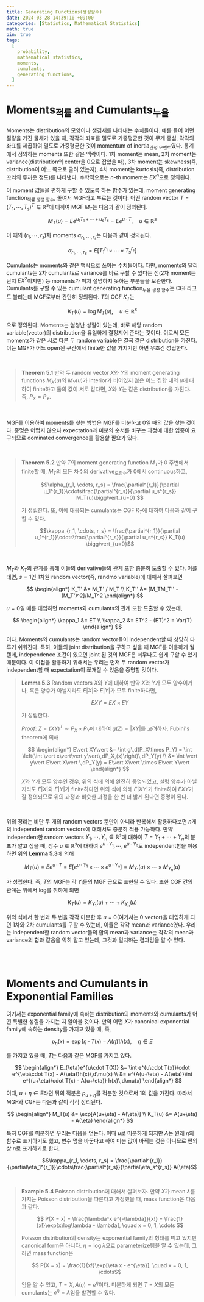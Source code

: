```yaml
---
title: Generating Functions(생성함수)
date: 2024-03-28 14:39:10 +09:00
categories: [Statistics, Mathematical Statistics]
math: true
pin: true
tags:
  [
    probability,
    mathematical statistics,
    moments,
    cumulants,
    generating functions,
  ]
---
```


# Moments<sub>적률</sub> and Cumulants<sub>누율</sub>

Moments는 distribution의 모양이나 생김새를 나타내는 수치들이다. 예를 들어 어떤 질량을 가진 물체가 있을 때, 각각의 좌표를 밀도로 가중평균한 것이 무게 중심, 각각의 좌표를 제곱하여 밀도로 가중평균한 것이 momentum of inertia<sub>관성 모멘트</sub>였다. 통계에서 정의하는 moments 또한 같은 맥락이다. 1차 moment는 mean, 2차 moment는 variance(distribution의 center을 0으로 잡았을 때), 3차 moment는 skewness(즉, distribution이 어느 쪽으로 쏠려 있는지), 4차 moment는 kurtosis(즉, distribution 꼬리의 두꺼운 정도)를 나타낸다. 수학적으로는 $n$-th moment는 $EX^n$으로 정의된다.

이 moment 값들을 편하게 구할 수 있도록 하는 함수가 있는데, moment generating function<sub>적률 생성 함수</sub>, 줄여서 MGF라고 부르는 것이다. 어떤 random vector $T = (T_1, \cdots, T_s)^T\in\mathbb{R}^s$에 대하여 MGF $M_T$는 다음과 같이 정의된다.

$$M_T(u) = E e^{u_1T_1 +\cdots+ u_sT_s} = E e^{u\cdot T}, \quad u\in\mathbb{R}^s$$

이 때의 $(r_1, \cdots, r_s)$차 moments $\alpha_{r_1, \cdots, r_s}$는 다음과 같이 정의된다.

$$\alpha_{r_1, \cdots, r_s} = E[T_1^{r_1}\times\cdots\times T_s^{r_s}]$$

Cumulants는 moments와 같은 맥락으로 쓰이는 수치들이다. 다만, moments와 달리 cumulants는 2차 cumulants로 variance를 바로 구할 수 있다는 점(2차 moment는 단지 $EX^2$이지만) 등 moments가 미처 설명하지 못하는 부분들을 보완한다. Cumulants를 구할 수 있는 cumulant generating function<sub>누율 생성 함수</sub>는 CGF라고도 불리는데 MGF로부터 간단히 정의된다. $T$의 CGF $K_T$는

$$ K_T(u) = \log M_T(u), \quad u\in\mathbb{R}^s$$

으로 정의된다. Moments는 엄청난 성질이 있는데, 바로 해당 random variable(vector)의 distribution을 유일하게 결정지어 준다는 것이다. 이로써 모든 moments가 같은 서로 다른 두 random variable은 결국 같은 distribution을 가진다. 이는 MGF가 어느 open된 구간에서 finite한 값을 가지기만 하면 무조건 성립한다.

<br>

> **Theorem 5.1** 만약 두 random vector $X$와 $Y$의 moment generating functions $M_X(u)$와 $M_Y(u)$가 interior가 비어있지 않은 어느 집합 내의 $u$에 대하여 finite하고 둘의 값이 서로 같다면, $X$와 $Y$는 같은 distribution을 가진다. 즉, $P_X = P_Y$.

<br>

MGF를 이용하여 moments를 찾는 방법은 MGF를 미분하고 0일 때의 값을 찾는 것이다. 증명은 어렵지 않으나 expectation과 미분의 순서를 바꾸는 과정에 대한 입증이 요구되므로 dominated convergence를 활용할 필요가 있다. 

<br>

> **Theorem 5.2** 만약 $T$의 moment generating function $M_T$가 0 주변에서 finite할 때, $M_T$의 모든 차수의 derivative<sub>도함수</sub>가 0에서 continuous하고,
>
> $$\alpha_{r_1, \cdots, r_s} = \frac{\partial^{r_1}}{\partial u_1^{r_1}}\cdots\frac{\partial^{r_s}}{\partial u_s^{r_s}} M_T(u)\bigg\vert_{u=0} $$
>
> 가 성립한다. 또, 이에 대응되는 cumulants는 CGF $K_T$에 대하여 다음과 같이 구할 수 있다.
>
> $$\kappa_{r_1, \cdots, r_s} = \frac{\partial^{r_1}}{\partial u_1^{r_1}}\cdots\frac{\partial^{r_s}}{\partial u_s^{r_s}} K_T(u) \bigg\vert_{u=0}$$
>

<br>

$M_T$와 $K_T$의 관계를 통해 이들의 derivative들의 관계 또한 충분히 도출할 수 있다. 이를 테면, $s = 1$인 1차원 random vector(즉, randmo variable)에 대해서 살펴보면

$$
\begin{align*}
K_T' &= M_T' / M_T \\
K_T'' &= [M_TM_T'' - (M_T')^2]/M_T^2 
\end{align*}
$$

$u=0$일 때를 대입하면 moments와 cumulants의 관계 또한 도출할 수 있는데,

$$
\begin{align*}
\kappa_1 &= ET \\
\kappa_2 &= ET^2 - (ET)^2 = Var(T)
\end{align*}
$$

이다. Moments와 cumulants는 random vector들이 independent할 때 상당히 다루기 쉬워진다. 특히, 이들의 joint distribution을 구하고 싶을 때 MGF를 이용하게 될 텐데, independence 조건이 있으면 joint 된 것의 MGF은 너무나도 쉽게 구할 수 있기 때문이다. 이 이점을 활용하기 위해서는 우리는 먼저 두 random vector가 independent할 때 expectation이 쪼개질 수 있음을 증명할 것이다.

> **Lemma 5.3** Random vectors $X$와 $Y$에 대하여 만약 $X$와 $Y$가 모두 양수이거나, 혹은 양수가 아닐지라도 $E\vert X\vert$와 $E\vert Y\vert$가 모두 finite하다면, 
>
> $$ EXY = EX\times EY$$
>
> 가 성립한다.
>
> *Proof*: $Z = (X Y)^T \sim P_X\times P_Y$에 대하여 $g(Z) = \vert XY\vert$를 고려하자. Fubini's theorem에 의해
>
> $$
> \begin{align*} E\vert XY\vert &= \int g\,d(P_X\times P_Y) = \int \left(\int \vert x\vert\vert y\vert\,dP_X,(x)\right)\,dP_Y(y) \\
> &= \int \vert y\vert E\vert X\vert \,dP_Y(y) = E\vert X\vert \times E\vert Y\vert
> \end{align*}
> $$
>
> $X$와 $Y$가 모두 양수인 경우, 위의 식에 의해 완전히 증명되었고, 설령 양수가 아닐지라도 $E\vert X\vert$와 $E\vert Y\vert$가 finite하다면 위의 식에 의해 $E\vert XY\vert$가 finite하여 $EXY$가 잘 정의되므로 위의 과정과 비슷한 과정을 한 번 더 밟게 된다면 증명이 된다.
>

<br>

위의 정리는 비단 두 개의 random vectors 뿐만이 아니라 반복해서 활용하다보면 $n$개의 independent random vectors에 대해서도 충분히 적용 가능하다. 만약 independent한 random vectors $Y_1, \cdots, Y_n\in\mathbb{R}^s$에 대하여 $T = Y_1+\cdots+ Y_n$의 분포가 알고 싶을 때, 상수 $u\in\mathbb{R}^s$에 대하여 $e^{u\cdot Y_1}, \cdots, e^{u\cdot Y_n}$도 independent함을 이용하면 위의 **Lemma 5.3**에 의해

$$ M_T(u) = Ee^{u\cdot T} = E[e^{u\cdot Y_1}\times\cdots\times e^{u\cdot Y_n}]=M_{Y_1}(u)\times\cdots\times M_{Y_n}(u) $$

가 성립한다. 즉, $T$의 MGF는 각 $Y_i$들의 MGF 곱으로 표현될 수 있다. 또한 CGF 간의 관계는 위에서 log를 취하게 되면

$$K_T(u) = K_{Y_1}(u) +\cdots + K_{Y_n}(u)$$

위의 식에서 한 번과 두 번을 각각 미분한 후 $u = 0$(여기서는 0 vector)을 대입하게 되면 1차와 2차 cumulants를 구할 수 있는데, 이들은 각각 mean과 variance였다. 우리는 independent한 random vector들의 합의 mean과 variance는 각각의 mean과 variance의 합과 같음을 익히 알고 있는데, 그것과 일치하는 결과임을 알 수 있다.

<br>
<br>

# Moments and Cumulants in Exponential Families

여기서는 exponential family에 속하는 distribution의 moments와 cumulants가 어떤 특별한 성질을 가지는 지 알아볼 것이다. 만약 어떤 $X$가 canonical exponential family에 속하는 density를 가지고 있을 때, 즉,

$$ p_{\eta}(x) = \exp\left[\eta\cdot T(x) - A(\eta)\right]h(x), \quad \eta\in\Xi $$

를 가지고 있을 때, $T$는 다음과 같은 MGF를 가지고 있다.

$$ 
\begin{align*}
E_{\eta}e^{u\cdot T(X)} &= \int e^{u\cdot T(x)}\cdot e^{\eta\cdot T(x) - A(\eta)}h(x)\,d\mu(x) \\
&= e^{A(u+\eta) - A(\eta)}\int e^{(u+\eta)\cdot T(x) - A(u+\eta)} h(x)\,d\mu(x)
\end{align*}
$$

이때, $u+\eta\in\Xi$라면 뒤의 적분은 $p_{u+\eta}$를 적분한 것으로써 1의 값을 가진다. 따라서 MGF와 CGF는 다음과 같이 각각 정리된다.

$$
\begin{align*}
M_T(u) &= \exp[A(u+\eta) - A(\eta)] \\
K_T(u) &= A(u+\eta) - A(\eta)
\end{align*}
$$

특히 CGF를 미분하면 우리는 다음을 얻는다. 이때 $u$로 미분하게 되지만 $A$는 원래 $\eta$의 함수로 표기하기도 했고, 변수 명을 바꾼다고 하여 미분 값이 바뀌는 것은 아니므로 편의상 $\eta$로 표기하기로 한다.

$$\kappa_{r_1, \cdots, r_s} = \frac{\partial^{r_1}}{\partial\eta_1^{r_1}}\cdots\frac{\partial^{r_s}}{\partial\eta_s^{r_s}} A(\eta)$$

<br>

> **Example 5.4** Poisson distribution에 대해서 살펴보자. 만약 $X$가 mean $\lambda$를 가지는 Poisson distribution을 따른다고 가정했을 때, mass function은 다음과 같다.
>
> $$ P(X = x) = \frac{\lambda^x e^{-\lambda}}{x!} = \frac{1}{x!}\exp[x\log\lambda - \lambda], \quad x = 0, 1, \cdots $$
>
> Poisson distribution의 density는 exponential family의 형태를 띠고 있지만 canonical form은 아니다. $\eta = \log\lambda$으로 parameterize됨을 알 수 있는데, 그러면 mass function은
>
> $$ P(X = x) = \frac{1}{x!}\exp[\eta x - e^{\eta}], \quad x = 0, 1, \cdots$$
>
> 임을 알 수 있고, $T = X, A(\eta) = e^{\eta}$이다. 미분하게 되면 $T = X$의 모든 cumulants는 $e^{\eta} = \lambda$임을 발견할 수 있다.
>

<br>

